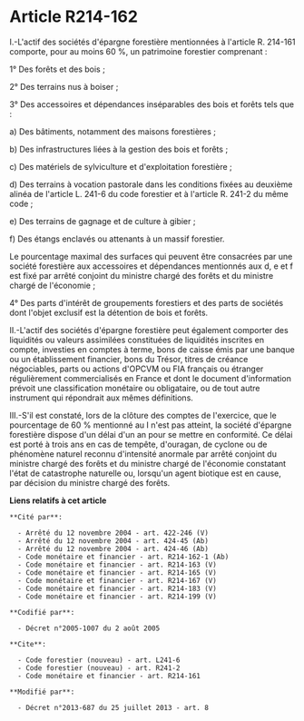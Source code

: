 # Article R214-162

I.-L'actif des sociétés d'épargne forestière mentionnées à l'article R. 214-161 comporte, pour au moins 60 %, un patrimoine
forestier comprenant : 

1° Des forêts et des bois ; 

2° Des terrains nus à boiser ; 

3° Des accessoires et dépendances inséparables des bois et forêts tels que : 

a) Des bâtiments, notamment des maisons forestières ; 

b) Des infrastructures liées à la gestion des bois et forêts ; 

c) Des matériels de sylviculture et d'exploitation forestière ; 

d) Des terrains à vocation pastorale dans les conditions fixées au deuxième alinéa de l'article L. 241-6 du code forestier et
à l'article R. 241-2 du même code ; 

e) Des terrains de gagnage et de culture à gibier ; 

f) Des étangs enclavés ou attenants à un massif forestier. 

Le pourcentage maximal des surfaces qui peuvent être consacrées par une société forestière aux accessoires et dépendances
mentionnés aux d, e et f est fixé par arrêté conjoint du ministre chargé des forêts et du ministre chargé de l'économie ; 

4° Des parts d'intérêt de groupements forestiers et des parts de sociétés dont l'objet exclusif est la détention de bois et
forêts. 

II.-L'actif des sociétés d'épargne forestière peut également comporter des liquidités ou valeurs assimilées constituées de
liquidités inscrites en compte, investies en comptes à terme, bons de caisse émis par une banque ou un établissement
financier, bons du Trésor, titres de créance négociables, parts ou actions d'OPCVM ou FIA français ou étranger régulièrement
commercialisés en France et dont le document d'information prévoit une classification monétaire ou obligataire, ou de tout
autre instrument qui répondrait aux mêmes définitions. 

III.-S'il est constaté, lors de la clôture des comptes de l'exercice, que le pourcentage de 60 % mentionné au I n'est pas
atteint, la société d'épargne forestière dispose d'un délai d'un an pour se mettre en conformité. Ce délai est porté à trois
ans en cas de tempête, d'ouragan, de cyclone ou de phénomène naturel reconnu d'intensité anormale par arrêté conjoint du
ministre chargé des forêts et du ministre chargé de l'économie constatant l'état de catastrophe naturelle ou, lorsqu'un agent
biotique est en cause, par décision du ministre chargé des forêts.

**Liens relatifs à cet article**

	**Cité par**:

	  - Arrêté du 12 novembre 2004 - art. 422-246 (V)
	  - Arrêté du 12 novembre 2004 - art. 424-45 (Ab)
	  - Arrêté du 12 novembre 2004 - art. 424-46 (Ab)
	  - Code monétaire et financier - art. R214-162-1 (Ab)
	  - Code monétaire et financier - art. R214-163 (V)
	  - Code monétaire et financier - art. R214-165 (V)
	  - Code monétaire et financier - art. R214-167 (V)
	  - Code monétaire et financier - art. R214-183 (V)
	  - Code monétaire et financier - art. R214-199 (V)

	**Codifié par**:

	  - Décret n°2005-1007 du 2 août 2005

	**Cite**:

	  - Code forestier (nouveau) - art. L241-6
	  - Code forestier (nouveau) - art. R241-2
	  - Code monétaire et financier - art. R214-161

	**Modifié par**:

	  - Décret n°2013-687 du 25 juillet 2013 - art. 8
